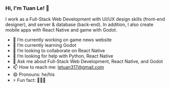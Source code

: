 ### Hi, I'm Tuan Le!  👋

I work as a Full-Stack Web Development with UI/UX design skills (front-end designer), and server & database (back-end).
In addition, I also create mobile apps with React Native and game with Godot. 

- 🔭 I’m currently working on game news website
- 🌱 I’m currently learning Godot
- 👯 I’m looking to collaborate on React Native
- 🤔 I’m looking for help with Python, React Native
- 💬 Ask me about Full-Stack Web Development, React Native, and Godot
- 📫 How to reach me: letuan317@gmail.com
- 😄 Pronouns: he/his
- ⚡ Fun fact: 🌟🌟🌟


<!--
**letuan317/letuan317** is a ✨ _special_ ✨ repository because its `README.md` (this file) appears on your GitHub profile.

Here are some ideas to get you started:

- 🔭 I’m currently working on ...
- 🌱 I’m currently learning ...
- 👯 I’m looking to collaborate on ...
- 🤔 I’m looking for help with ...
- 💬 Ask me about ...
- 📫 How to reach me: ...
- 😄 Pronouns: ...
- ⚡ Fun fact: ...
-->
